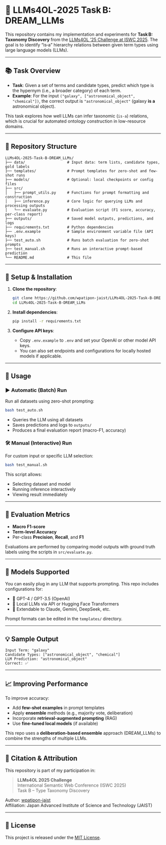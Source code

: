 # 🧠 LLMs4OL‑2025 Task B: DREAM_LLMs

This repository contains my implementation and experiments for **Task B: Taxonomy Discovery** from the [LLMs4OL ’25 Challenge at ISWC 2025](https://sites.google.com/view/llms4ol2025/home?authuser=0). The goal is to identify “is‑a” hierarchy relations between given term types using large language models (LLMs).

---

## 📚 Task Overview

- **Task**: Given a set of terms and candidate types, predict which type is the hypernym (i.e., a broader category) of each term.
- **Example**: For the input `("galaxy", ["astronomical_object", "chemical"])`, the correct output is `"astronomical_object"` (galaxy **is a** astronomical object).

This task explores how well LLMs can infer taxonomic (`is‑a`) relations, which is crucial for automated ontology construction in low-resource domains.

---

## 🔧 Repository Structure

```
LLMs4OL-2025-Task-B-DREAM_LLMs/
├── data/                   # Input data: term lists, candidate types, gold labels
├── templates/              # Prompt templates for zero-shot and few-shot runs
├── models/                 # Optional: local checkpoints or config files
├── src/
│   ├── prompt_utils.py     # Functions for prompt formatting and construction
│   ├── inference.py        # Core logic for querying LLMs and processing outputs
│   └── evaluate.py         # Evaluation script (F1 score, accuracy, per-class report)
├── outputs/                # Saved model outputs, predictions, and logs
├── requirements.txt        # Python dependencies
├── .env.example            # Sample environment variable file (API keys)
├── test_auto.sh            # Runs batch evaluation for zero-shot prompts
├── test_manual.sh          # Runs an interactive prompt-based prediction
└── README.md               # This file
```

---

## 🚀 Setup & Installation

1. **Clone the repository**:
   ```bash
   git clone https://github.com/wpatipon-jaist/LLMs4OL-2025-Task-B-DREAM_LLMs.git
   cd LLMs4OL-2025-Task-B-DREAM_LLMs
   ```

2. **Install dependencies**:
   ```bash
   pip install -r requirements.txt
   ```

3. **Configure API keys**:
   - Copy `.env.example` to `.env` and set your OpenAI or other model API keys.
   - You can also set endpoints and configurations for locally hosted models if applicable.

---

## 🧩 Usage

### ▶ Automatic (Batch) Run

Run all datasets using zero-shot prompting:

```bash
bash test_auto.sh
```

- Queries the LLM using all datasets
- Saves predictions and logs to `outputs/`
- Produces a final evaluation report (macro-F1, accuracy)

### 🛠 Manual (Interactive) Run

For custom input or specific LLM selection:

```bash
bash test_manual.sh
```

This script allows:
- Selecting dataset and model
- Running inference interactively
- Viewing result immediately

---

## 🧪 Evaluation Metrics

- **Macro F1-score**
- **Term-level Accuracy**
- Per-class **Precision**, **Recall**, and **F1**

Evaluations are performed by comparing model outputs with ground truth labels using the scripts in `src/evaluate.py`.

---

## 🧠 Models Supported

You can easily plug in any LLM that supports prompting. This repo includes configurations for:

- 💬 GPT-4 / GPT-3.5 (OpenAI)
- 🦙 Local LLMs via API or Hugging Face Transformers
- 🤖 Extendable to Claude, Gemini, DeepSeek, etc.

Prompt formats can be edited in the `templates/` directory.

---

## 💡 Sample Output

```
Input Term: "galaxy"
Candidate Types: ["astronomical_object", "chemical"]
LLM Prediction: "astronomical_object"
Correct: ✅
```

---

## 📈 Improving Performance

To improve accuracy:

- Add **few-shot examples** in prompt templates
- Apply **ensemble** methods (e.g., majority vote, deliberation)
- Incorporate **retrieval-augmented prompting** (RAG)
- Use **fine-tuned local models** (if available)

This repo uses a **deliberation-based ensemble** approach (DREAM_LLMs) to combine the strengths of multiple LLMs.

---

## 📄 Citation & Attribution

This repository is part of my participation in:

> **LLMs4OL 2025 Challenge**  
> International Semantic Web Conference (ISWC 2025)  
> Task B – Type Taxonomy Discovery

Author: [wpatipon-jaist](https://github.com/wpatipon-jaist)  
Affiliation: Japan Advanced Institute of Science and Technology (JAIST)

---

## 📄 License

This project is released under the [MIT License](./LICENSE).
